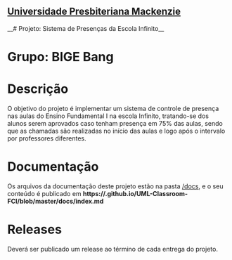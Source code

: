 <h2><a href= "https://www.mackenzie.br">Universidade Presbiteriana Mackenzie</a></h2>
__# Projeto: Sistema de Presenças da Escola Infinito__

# Grupo: BIGE Bang

# Descrição

O objetivo do projeto é implementar um sistema de controle de presença nas aulas do Ensino Fundamental I na escola Infinito, tratando-se dos alunos serem aprovados caso tenham presença em 75% das aulas, sendo que as chamadas são realizadas no início das aulas e logo após o intervalo por professores diferentes.

# Documentação

Os arquivos da documentação deste projeto estão na pasta [/docs](/docs), e o seu conteúdo é publicado em **https://<usuario>.github.io/UML-Classroom-FCI/blob/master/docs/index.md**


# Releases

Deverá ser publicado um release ao término de cada entrega do projeto.

